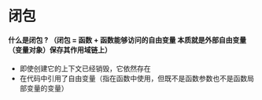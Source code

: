 # 闭包

#### 什么是闭包 ? （闭包 = 函数 + 函数能够访问的自由变量 本质就是外部自由变量（变量对象）保存其作用域链上）

 * 即使创建它的上下文已经销毁，它依然存在
 * 在代码中引用了自由变量（指在函数中使用，但既不是函数参数也不是函数局部变量的变量）

